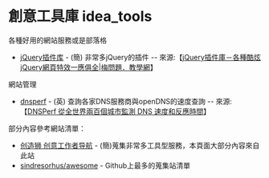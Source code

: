 # 創意工具庫 idea_tools
各種好用的網站服務或是部落格

- [jQuery插件库](http://www.jq22.com/) - (簡) 非常多jQuery的插件 
-- 來源:【[jQuery插件庫－各種酷炫jQuery網頁特效一應俱全|梅問題．教學網](https://www.minwt.com/webdesign-dev/js/17820.html)】

網站管理

- [dnsperf](https://www.dnsperf.com/) - (英) 查詢各家DNS服務商與openDNS的速度查詢
-- 來源:【[DNSPerf 從全世界兩百個城市監測 DNS 速度和反應時間](https://free.com.tw/dnsperf/)】

部分內容參考網站清單：
- [创造狮 创意工作者导航](http://chuangzaoshi.com/) - (簡)蒐集非常多工具型服務，本頁面大部分內容來自此站
- [sindresorhus/awesome](https://github.com/sindresorhus/awesome) - Github上最多的蒐集站清單
